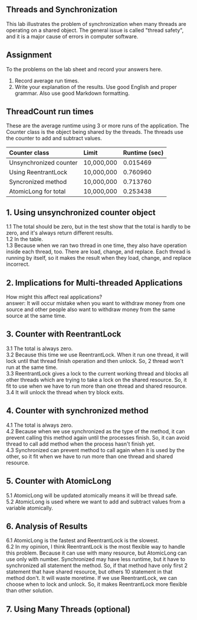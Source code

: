 ## Threads and Synchronization

This lab illustrates the problem of synchronization when many threads are operating on a shared object.  The general issue is called "thread safety", and it is a major cause of errors in computer software.

## Assignment

To the problems on the lab sheet and record your answers here.

1. Record average run times.
2. Write your explanation of the results.  Use good English and proper grammar.  Also use good Markdown formatting.

## ThreadCount run times

These are the average runtime using 3 or more runs of the application.
The Counter class is the object being shared by the threads.
The threads use the counter to add and subtract values.

| Counter class           | Limit              | Runtime (sec)   |
|:------------------------|:-------------------|-----------------|
| Unsynchronized counter  |         10,000,000 | 0.015469        |
| Using ReentrantLock     |         10,000,000 | 0.760960        |
| Syncronized method      |         10,000,000 | 0.713760        |
| AtomicLong for total    |         10,000,000 | 0.253438        |

## 1. Using unsynchronized counter object

1.1 The total should be zero, but in the test show that the total is hardly to be zero, and it's always return different results.  
1.2 In the table.  
1.3 Because when we ran two thread in one time, they also have operation inside each thread, too. There are load, change, and replace. Each thread is running by itself, so it makes the result when they load, change, and replace incorrect.

## 2. Implications for Multi-threaded Applications

How might this affect real applications?  
answer: It will occur mistake when you want to withdraw money from one source and other people also want to withdraw money from the same source at the same time.

## 3. Counter with ReentrantLock

3.1 The total is always zero.  
3.2 Because this time we use ReentrantLock. When it run one thread, it will lock until that thread finish operation and then unlock. So, 2 thread won't run at the same time.  
3.3 ReentrantLock gives a lock to the current working thread and blocks all other threads which are trying to take a lock on the shared resource. So, it fit to use when we have to run more than one thread and shared resource.  
3.4 It will unlock the thread when try block exits.

## 4. Counter with synchronized method

4.1 The total is always zero.  
4.2 Because when we use synchronized as the type of the method, it can prevent calling this method again until the processes finish. So, it can avoid thread to call add method when the process hasn't finish yet.  
4.3 Synchronized can prevent method to call again when it is used by the other, so it fit when we have to run more than one thread and shared resource.

## 5. Counter with AtomicLong

5.1 AtomicLong will be updated atomically means it will be thread safe.  
5.2 AtomicLong is used where we want to add and subtract values from a variable atomically.

## 6. Analysis of Results

6.1 AtomicLong is the fastest and ReentrantLock is the slowest.  
6.2 In my opinion, I think ReentrantLock is the most flexible way to handle this problem. Because it can use with many resource, but AtomicLong can use only with number. Synchronized may have less runtime, but it have to synchronized all statement the method. So, if that method have only first 2 statement that have shared resource, but others 10 statement in that method don't. It will waste moretime. If we use ReentrantLock, we can choose when to lock and unlock. So, it makes ReentrantLock more flexible than other solution.

## 7. Using Many Threads (optional)
